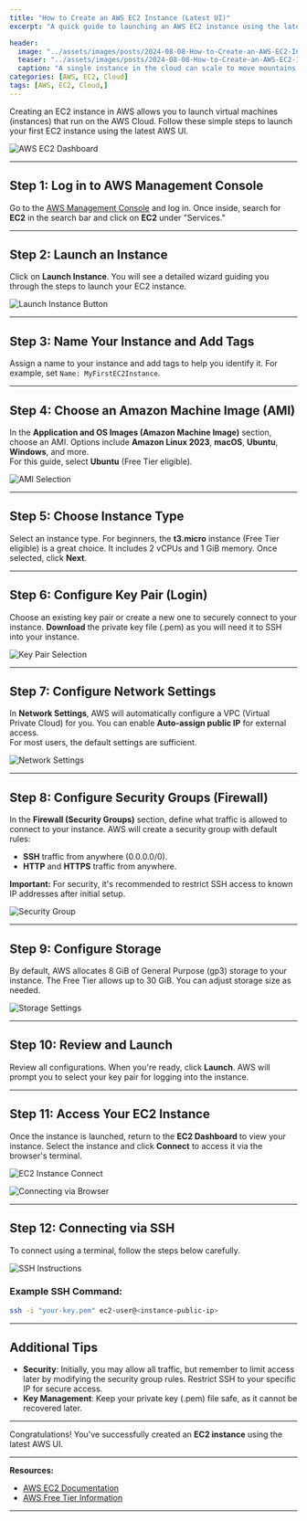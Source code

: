 ```yaml
---
title: "How to Create an AWS EC2 Instance (Latest UI)"
excerpt: "A quick guide to launching an AWS EC2 instance using the latest UI, with a focus on setting up Ubuntu as your operating system"

header:
  image: "../assets/images/posts/2024-08-08-How-to-Create-an-AWS-EC2-Instance/cover.jpg"
  teaser: "../assets/images/posts/2024-08-08-How-to-Create-an-AWS-EC2-Instance/cover.jpg"
  caption: "A single instance in the cloud can scale to move mountains. — Abdul Rahman"
categories: [AWS, EC2, Cloud]
tags: [AWS, EC2, Cloud,]
---
```


Creating an EC2 instance in AWS allows you to launch virtual machines (instances) that run on the AWS Cloud. Follow these simple steps to launch your first EC2 instance using the latest AWS UI.

![AWS EC2 Dashboard](../assets/images/posts/2024-08-08-How-to-Create-an-AWS-EC2-Instance/1.jpg)

---

## Step 1: Log in to AWS Management Console

Go to the [AWS Management Console](https://aws.amazon.com/console/) and log in. Once inside, search for **EC2** in the search bar and click on **EC2** under "Services."

---

## Step 2: Launch an Instance

Click on **Launch Instance**. You will see a detailed wizard guiding you through the steps to launch your EC2 instance.

![Launch Instance Button](../assets/images/posts/2024-08-08-How-to-Create-an-AWS-EC2-Instance/2.jpg)

---

## Step 3: Name Your Instance and Add Tags

Assign a name to your instance and add tags to help you identify it. For example, set `Name: MyFirstEC2Instance`.

---

## Step 4: Choose an Amazon Machine Image (AMI)

In the **Application and OS Images (Amazon Machine Image)** section, choose an AMI. Options include **Amazon Linux 2023**, **macOS**, **Ubuntu**, **Windows**, and more.  
For this guide, select **Ubuntu** (Free Tier eligible).

![AMI Selection](../assets/images/posts/2024-08-08-How-to-Create-an-AWS-EC2-Instance/3.jpg)

---

## Step 5: Choose Instance Type

Select an instance type. For beginners, the **t3.micro** instance (Free Tier eligible) is a great choice. It includes 2 vCPUs and 1 GiB memory. Once selected, click **Next**.

---

## Step 6: Configure Key Pair (Login)

Choose an existing key pair or create a new one to securely connect to your instance. **Download** the private key file (.pem) as you will need it to SSH into your instance.

![Key Pair Selection](../assets/images/posts/2024-08-08-How-to-Create-an-AWS-EC2-Instance/4.jpg)

---

## Step 7: Configure Network Settings

In **Network Settings**, AWS will automatically configure a VPC (Virtual Private Cloud) for you. You can enable **Auto-assign public IP** for external access.  
For most users, the default settings are sufficient.

![Network Settings](../assets/images/posts/2024-08-08-How-to-Create-an-AWS-EC2-Instance/5.jpg)

---

## Step 8: Configure Security Groups (Firewall)

In the **Firewall (Security Groups)** section, define what traffic is allowed to connect to your instance. AWS will create a security group with default rules:

- **SSH** traffic from anywhere (0.0.0.0/0).
- **HTTP** and **HTTPS** traffic from anywhere.

**Important:** For security, it's recommended to restrict SSH access to known IP addresses after initial setup.

![Security Group](../assets/images/posts/2024-08-08-How-to-Create-an-AWS-EC2-Instance/6.jpg)

---

## Step 9: Configure Storage

By default, AWS allocates 8 GiB of General Purpose (gp3) storage to your instance. The Free Tier allows up to 30 GiB. You can adjust storage size as needed.

![Storage Settings](../assets/images/posts/2024-08-08-How-to-Create-an-AWS-EC2-Instance/7.jpg)

---

## Step 10: Review and Launch

Review all configurations. When you're ready, click **Launch**. AWS will prompt you to select your key pair for logging into the instance.

---

## Step 11: Access Your EC2 Instance

Once the instance is launched, return to the **EC2 Dashboard** to view your instance. Select the instance and click **Connect** to access it via the browser's terminal.

![EC2 Instance Connect](../assets/images/posts/2024-08-08-How-to-Create-an-AWS-EC2-Instance/8.jpg)

![Connecting via Browser](../assets/images/posts/2024-08-08-How-to-Create-an-AWS-EC2-Instance/9.jpg)

---

## Step 12: Connecting via SSH

To connect using a terminal, follow the steps below carefully.

![SSH Instructions](../assets/images/posts/2024-08-08-How-to-Create-an-AWS-EC2-Instance/10.jpg)

### Example SSH Command:

```bash
ssh -i "your-key.pem" ec2-user@<instance-public-ip>
```

---

## Additional Tips

- **Security**: Initially, you may allow all traffic, but remember to limit access later by modifying the security group rules. Restrict SSH to your specific IP for secure access.
- **Key Management**: Keep your private key (.pem) file safe, as it cannot be recovered later.

---

Congratulations! You've successfully created an **EC2 instance** using the latest AWS UI.

---

**Resources:**

- [AWS EC2 Documentation](https://docs.aws.amazon.com/ec2/)  
- [AWS Free Tier Information](https://aws.amazon.com/free/)

---

 
